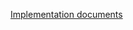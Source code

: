 [Implementation documents](https://github.com/EssKayz/EssKayz-TiraLabra2019K/blob/master/Documentation/ImplementationDocument.MD)
